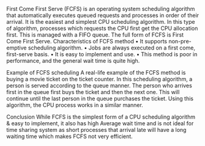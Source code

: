 First Come First Serve (FCFS) is an operating system scheduling algorithm that automatically executes queued requests and processes in order of their arrival. It is the easiest and simplest CPU scheduling algorithm. In this type of algorithm, processes which requests the CPU first get the CPU allocation first. This is managed with a FIFO queue. The full form of FCFS is First Come First Serve.
Characteristics of FCFS method
  •	It supports non-pre-emptive scheduling algorithm.
  •	Jobs are always executed on a first come, first-serve basis.
  •	It is easy to implement and use.
  •	This method is poor in performance, and the general wait time is quite high.

Example of FCFS scheduling
A real-life example of the FCFS method is buying a movie ticket on the ticket counter. In this scheduling algorithm, a person is served according to the queue manner. The person who arrives first in the queue first buys the ticket and then the next one. This will continue until the last person in the queue purchases the ticket. Using this algorithm, the CPU process works in a similar manner.

Conclusion
While FCFS is the simplest form of a CPU scheduling algorithm & easy to implement, it also has high Average wait time and is not ideal for time sharing system as short processes that arrival late will have a long waiting time which makes FCFS not very efficient.
